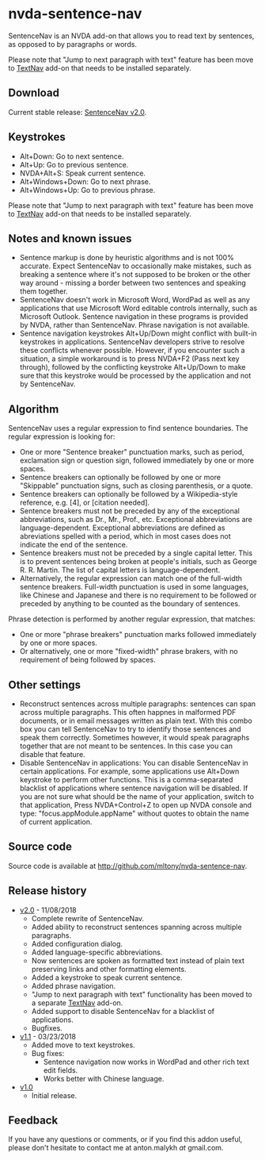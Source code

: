# nvda-sentence-nav
SentenceNav is an NVDA add-on that allows you to read text by sentences, as opposed to by paragraphs or words.

Please note that "Jump to next  paragraph with text" feature has been move to [TextNav](http://github.com/mltony/nvda-text-nav/) add-on that needs to be installed separately.
## Download
Current stable release: 
[SentenceNav v2.0](https://github.com/mltony/nvda-sentence-nav/releases/download/v2.0/SentenceNav-2.0.nvda-addon).

## Keystrokes
* Alt+Down: Go to next sentence.
* Alt+Up: Go to previous sentence.
* NVDA+Alt+S: Speak current sentence.
* Alt+Windows+Down: Go to next phrase.
* Alt+Windows+Up: Go to previous phrase.

Please note that "Jump to next  paragraph with text" feature has been move to [TextNav](http://github.com/mltony/nvda-text-nav/) add-on that needs to be installed separately.

## Notes and known issues
* Sentence markup is done by heuristic algorithms and is not 100% accurate. Expect SentenceNav to occasionally make mistakes, such as breaking a sentence where it's not supposed to be broken or the other way around - missing a border between two sentences and speaking them together.
* SentenceNav doesn't work in Microsoft Word, WordPad as well as any applications that use Microsoft Word editable controls internally, such as Microsoft Outlook. Sentence navigation in these programs is provided by NVDA, rather than SentenceNav. Phrase navigation is not available.
* Sentence navigation keystrokes Alt+Up/Down might conflict with built-in keystrokes in applications. SentenceNav developers strive to resolve these conflicts whenever possible. However, if you encounter such a situation, a simple workaround is to press NVDA+F2 (Pass next key through), followed by the conflicting keystroke Alt+Up/Down to make sure that this keystroke would be processed by the application and not by SentenceNav.

## Algorithm
SentenceNav uses a regular expression to find sentence boundaries. The regular expression is looking for:
* One or more "Sentence breaker" punctuation marks, such as period, exclamation sign or question sign, followed immediately by one or more spaces.
* Sentence breakers can optionally be followed by one or more "Skippable" punctuation signs, such as closing parenthesis, or a quote.
* Sentence breakers can optionally be followed by a Wikipedia-style reference, e.g. [4], or [citation needed].
* Sentence breakers must not be preceded by any of the exceptional abbreviations, such as Dr., Mr., Prof., etc. Exceptional abbreviations are language-dependent. Exceptional abbreviations are defined as abreviations spelled with a period, which in most cases does not indicate the end of the sentence.
* Sentence breakers must not be preceded by a single capital letter. This is to prevent sentences being broken at people's initials, such as George R. R. Martin. The list of capital letters is language-dependent.
* Alternatively, the regular expression can match one of the full-width sentence breakers. Full-width punctuation is used in some languages, like Chinese and Japanese and there is no requirement to be followed or preceded by anything to be counted as the boundary of sentences.

Phrase detection is performed by another regular expression, that matches:
* One or more "phrase breakers" punctuation marks followed immediately by one or more spaces.
* Or alternatively, one or more "fixed-width" phrase brakers, with no requirement of being followed by spaces.

## Other settings
* Reconstruct sentences across multiple paragraphs: sentences can span across multiple paragraphs. This often happnes in malformed PDF documents, or in email messages written as plain text. With this combo box you can tell SentenceNav to try to identify those sentences and speak them correctly. Sometimes however, it would speak paragraphs together that are not meant to be sentences. In this case you can disable that feature.
* Disable SentenceNav in applications: You can disable SentenceNav in certain applications. For example, some applications use Alt+Down keystroke to perform other functions. This is a comma-separated blacklist of applications where sentence navigation will be disabled. If you are not sure what should be the name of your application, switch to that application, Press NVDA+Control+Z to open up NVDA console and type: "focus.appModule.appName" without quotes to obtain the name of current application.

## Source code
Source code is available at <http://github.com/mltony/nvda-sentence-nav>.

## Release history
* [v2.0](https://github.com/mltony/nvda-sentence-nav/releases/download/v2.0/SentenceNav-2.0.nvda-addon) - 11/08/2018
  * Complete rewrite of SentenceNav.
  * Added ability to reconstruct sentences spanning across multiple paragraphs.
  * Added configuration dialog.
  * Added language-specific abbreviations.
  * Now sentences are spoken as formatted text instead of plain text preserving links and other formatting elements.
  * Added a keystroke to speak current sentence.
  * Added phrase navigation.
  * "Jump to next paragraph with text" functionality has been moved to a separate [TextNav](http://github.com/mltony/nvda-text-nav/) add-on.
  * Added support to disable SentenceNav for a blacklist of applications.
  * Bugfixes.
* [v1.1](https://github.com/mltony/nvda-sentence-nav/releases/download/v1.1/SentenceNav-1.1.nvda-addon) - 03/23/2018
  * Added move to text keystrokes.
  * Bug fixes:
      * Sentence navigation now works in WordPad and other rich text edit fields.
      * Works better with Chinese language.
* [v1.0](https://github.com/mltony/nvda-sentence-nav/releases/download/v1.0/SentenceNav-1.0.nvda-addon)
  * Initial release.



## Feedback
If you have any questions or comments, or if you find this addon useful, please don't hesitate to contact me at anton.malykh *at* gmail.com.
